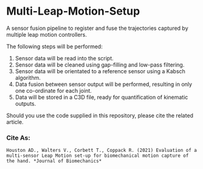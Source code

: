 # Multi-Leap-Motion-Setup
A sensor fusion pipeline to register and fuse the trajectories captured by multiple leap motion controllers.

The following steps will be performed: 

1) Sensor data will be read into the script. 
2) Sensor data will be cleaned using gap-filling and low-pass filtering. 
3) Sensor data will be orientated to a reference sensor using a Kabsch algorithm. 
4) Data fusion between sensor output will be performed, resulting in only one co-ordinate for each joint. 
5) Data will be stored in a C3D file, ready for quantification of kinematic outputs.

Should you use the code supplied in this repository, please cite the related article.

### Cite As:
```
Houston AD., Walters V., Corbett T., Coppack R. (2021) Evaluation of a multi-sensor Leap Motion set-up for biomechanical motion capture of the hand. *Journal of Biomechanics*  
```
